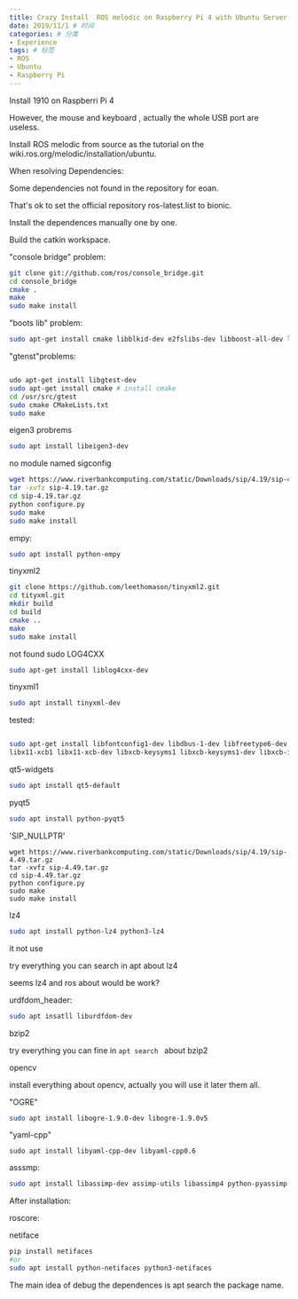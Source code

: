 ```yaml
---
title: Crazy Install  ROS melodic on Raspberry Pi 4 with Ubuntu Server 1910 # 标题
date: 2019/11/1 # 时间
categories: # 分类
- Experience
tags: # 标签
- ROS
- Ubuntu
- Raspberry Pi
---
```

Install 1910 on Raspberri Pi 4
<!--more--->

However, the mouse and keyboard , actually the whole USB port are useless.

Install ROS melodic from source as the tutorial on the wiki.ros.org/melodic/installation/ubuntu. 

When resolving Dependencies:

Some dependencies not found in the repository for eoan. 

That's ok to set the official repository ros-latest.list to bionic. 

Install the dependences manually one by one.

Build the catkin workspace. 

"console bridge" problem:

```bash
git clone git://github.com/ros/console_bridge.git
cd console_bridge
cmake .
make
sudo make install
```

"boots lib" problem:

```bash
sudo apt-get install cmake libblkid-dev e2fslibs-dev libboost-all-dev libaudit-dev
```

"gtenst"problems:

```bash

udo apt-get install libgtest-dev
sudo apt-get install cmake # install cmake
cd /usr/src/gtest
sudo cmake CMakeLists.txt
sudo make

```





eigen3 probrems

```bash
sudo apt install libeigen3-dev
```



no module named sigconfig 

```bash
wget https://www.riverbankcomputing.com/static/Downloads/sip/4.19/sip-4.19.tar.gz
tar -xvfz sip-4.19.tar.gz
cd sip-4.19.tar.gz
python configure.py
sudo make
sudo make install
```

empy:

```bash
sudo apt install python-empy
```

tinyxml2

```bash
git clone https://github.com/leethomason/tinyxml2.git
cd tityxml.git
mkdir build
cd build
cmake ..
make
sudo make install
```



not found sudo LOG4CXX

```bash
sudo apt-get install liblog4cxx-dev
```

tinyxml1

````bash
sudo apt install tinyxml-dev
````



tested: 

```bash

sudo apt-get install libfontconfig1-dev libdbus-1-dev libfreetype6-dev libudev-dev libicu-dev libsqlite3-dev libxslt1-dev libssl-dev libasound2-dev libavcodec-dev libavformat-dev libswscale-dev libgstreamer0.10-dev libgstreamer-plugins-base0.10-dev gstreamer-tools gstreamer0.10-plugins-good gstreamer0.10-plugins-bad libraspberrypi-dev libpulse-dev libx11-dev libglib2.0-dev libcups2-dev freetds-dev libsqlite0-dev libpq-dev libiodbc2-dev libmysqlclient-dev firebird-dev libpng12-dev libjpeg9-dev libgst-dev libxext-dev libxcb1 libxcb1-dev
libx11-xcb1 libx11-xcb-dev libxcb-keysyms1 libxcb-keysyms1-dev libxcb-image0 libxcb-image0-dev libxcb-shm0 libxcb-shm0-dev libxcb-icccm4 libxcb-icccm4-dev libxcb-sync1 libxcb-sync-dev libxcb-render-util0 libxcb-render-util0-dev libxcb-xfixes0-dev libxrender-dev libxcb-shape0-dev libxcb-randr0-dev libxcb-glx0-dev libxi-dev libdrm-dev libssl-dev libxcb-xinerama0 libxcb-xinerama0-dev
```





qt5-widgets

```bash
sudo apt install qt5-default
```



pyqt5

```bash
sudo apt install python-pyqt5
```





'SIP_NULLPTR'

```
wget https://www.riverbankcomputing.com/static/Downloads/sip/4.19/sip-4.49.tar.gz
tar -xvfz sip-4.49.tar.gz
cd sip-4.49.tar.gz
python configure.py
sudo make
sudo make install
```



lz4

```bash
sudo apt install python-lz4 python3-lz4
```

it not use

try everything you can search in apt about lz4

seems lz4 and ros about would be work?



urdfdom_header:

```bash
sudo apt insatll liburdfdom-dev
```



bzip2

try everything you can fine in `apt search ` about bzip2



opencv

install everything about opencv, actually you will use it later them all. 



"OGRE"

```bash
sudo apt install libogre-1.9.0-dev libogre-1.9.0v5
```

"yaml-cpp"

```bash'
sudo apt install libyaml-cpp-dev libyaml-cpp0.6
```

asssmp:

```bash
sudo apt install libassimp-dev assimp-utils libassimp4 python-pyassimp python3-pyassimp
```





After installation:

roscore:

netiface

````bash
pip install netifaces
#or
sudo apt install python-netifaces python3-netifaces
````



The main idea of debug the dependences is apt search the package name. 